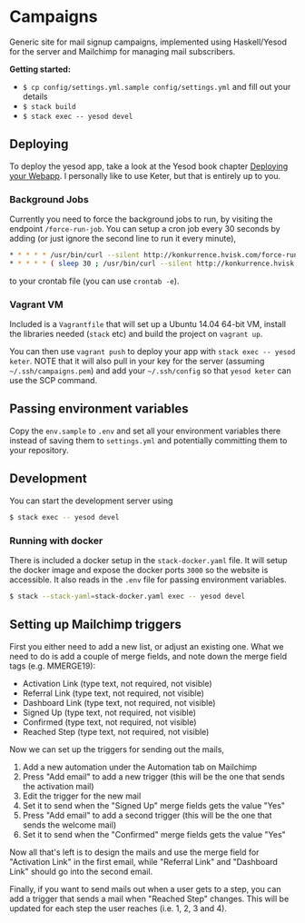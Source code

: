 # Campaigns
Generic site for mail signup campaigns, implemented using Haskell/Yesod for the server and Mailchimp for managing mail subscribers.

__Getting started:__

* `$ cp config/settings.yml.sample config/settings.yml` and fill out your details
* `$ stack build`
* `$ stack exec -- yesod devel`

## Deploying

To deploy the yesod app, take a look at the Yesod book chapter [Deploying your Webapp](http://www.yesodweb.com/book/deploying-your-webapp). I personally like to use Keter, but that is entirely up to you.

### Background Jobs

Currently you need to force the background jobs to run, by visiting the endpoint `/force-run-job`. You can setup a cron job every 30 seconds by adding (or just ignore the second line to run it every minute),

```bash
* * * * * /usr/bin/curl --silent http://konkurrence.hvisk.com/force-run-job >/dev/null 2>&1
* * * * * ( sleep 30 ; /usr/bin/curl --silent http://konkurrence.hvisk.com/force-run-job >/dev/null 2>&1 )
```

to your crontab file (you can use `crontab -e`).

### Vagrant VM

Included is a `Vagrantfile` that will set up a Ubuntu 14.04 64-bit VM, install the libraries needed (`stack` etc) and build the project on `vagrant up`.

You can then use `vagrant push` to deploy your app with `stack exec -- yesod keter`. NOTE that it will also pull in your key for the server (assuming `~/.ssh/campaigns.pem`) and add your `~/.ssh/config` so that `yesod keter` can use the SCP command.

## Passing environment variables

Copy the `env.sample` to `.env` and set all your environment variables there instead of saving them to `settings.yml` and potentially committing them to your repository.

## Development

You can start the development server using

```bash
$ stack exec -- yesod devel
```

### Running with docker

There is included a docker setup in the `stack-docker.yaml` file. It will setup the docker image and expose the docker ports `3000` so the website is accessible. It also reads in the `.env` file for passing environment variables.

```bash
$ stack --stack-yaml=stack-docker.yaml exec -- yesod devel
```

## Setting up Mailchimp triggers

First you either need to add a new list, or adjust an existing one. What we need to do is add a couple of merge fields, and note down the merge field tags (e.g. MMERGE19):

* Activation Link (type text, not required, not visible)
* Referral Link (type text, not required, not visible)
* Dashboard Link (type text, not required, not visible)
* Signed Up (type text, not required, not visible)
* Confirmed (type text, not required, not visible)
* Reached Step (type text, not required, not visible)

Now we can set up the triggers for sending out the mails,

1. Add a new automation under the Automation tab on Mailchimp
2. Press "Add email" to add a new trigger (this will be the one that sends the activation mail)
3. Edit the trigger for the new mail
4. Set it to send when the "Signed Up" merge fields gets the value "Yes"
5. Press "Add email" to add a second trigger (this will be the one that sends the welcome mail)
6. Set it to send when the "Confirmed" merge fields gets the value "Yes"

Now all that's left is to design the mails and use the merge field for "Activation Link" in the first email, while "Referral Link" and "Dashboard Link" should go into the second email.

Finally, if you want to send mails out when a user gets to a step, you can add a trigger that sends a mail when "Reached Step" changes. This will be updated for each step the user reaches (i.e. 1, 2, 3 and 4).
